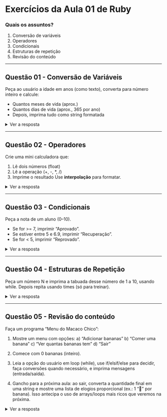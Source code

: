 # Exercícios da Aula 01 de Ruby

### Quais os assuntos?
1. Conversão de variáveis
2. Operadores
3. Condicionais
4. Estruturas de repetição
5. Revisão do conteúdo

---

## Questão 01 - Conversão de Variáveis

Peça ao usuário a idade em anos (como texto), converta para número inteiro e calcule:
- Quantos meses de vida (aprox.)
- Quantos dias de vida (aprox., 365 por ano)
- Depois, imprima tudo como string formatada

<details>
<summary>Ver a resposta</summary>

```ruby

```
</details> 

---

## Questão 02 - Operadores
Crie uma mini calculadora que:
1. Lê dois números (float)
2. Lê a operação (+, -, *, /)
3. Imprime o resultado
Use **interpolação** para formatar.

<details>
<summary>Ver a resposta</summary>

```ruby

```
</details> 

---

## Questão 03 - Condicionais

Peça a nota de um aluno (0–10).

- Se for >= 7, imprimir “Aprovado”.
- Se estiver entre 5 e 6.9, imprimir “Recuperação”.
- Se for < 5, imprimir “Reprovado”.

<details>
<summary>Ver a resposta</summary>

```ruby

```
</details> 

---

## Questão 04 - Estruturas de Repetição

Peça um número N e imprima a tabuada desse número de 1 a 10, usando while.
Depois repita usando times (só para treinar).

<details>
<summary>Ver a resposta</summary>

```ruby

```
</details> 

---

## Questão 05 - Revisão do conteúdo

Faça um programa “Menu do Macaco Chico”:

1. Mostre um menu com opções:
a) “Adicionar bananas”
b) “Comer uma banana”
c) “Ver quantas bananas tem”
d) “Sair”

2. Comece com 0 bananas (inteiro).

3. Leia a opção do usuário em loop (while), use if/elsif/else para decidir, faça conversões quando necessário, e imprima mensagens (entrada/saída).

4. Gancho para a próxima aula: ao sair, converta a quantidade final em uma string e mostre uma lista de elogios proporcional (ex.: 1 “👏” por banana). Isso antecipa o uso de arrays/loops mais ricos que veremos na próxima.

<details>
<summary>Ver a resposta</summary>

```ruby

```
</details>
